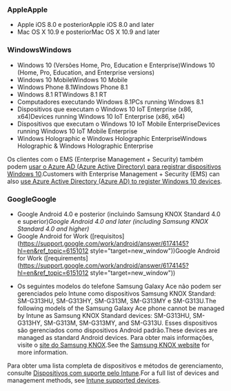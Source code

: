 

### <span data-ttu-id="b81e7-101">Apple</span><span class="sxs-lookup"><span data-stu-id="b81e7-101">Apple</span></span>
<a id="apple" class="xliff"></a>
  - <span data-ttu-id="b81e7-102">Apple iOS 8.0 e posterior</span><span class="sxs-lookup"><span data-stu-id="b81e7-102">Apple iOS 8.0 and later</span></span>
  - <span data-ttu-id="b81e7-103">Mac OS X 10.9 e posterior</span><span class="sxs-lookup"><span data-stu-id="b81e7-103">Mac OS X 10.9 and later</span></span>

### <span data-ttu-id="b81e7-104">Windows</span><span class="sxs-lookup"><span data-stu-id="b81e7-104">Windows</span></span>
<a id="windows" class="xliff"></a>
  - <span data-ttu-id="b81e7-105">Windows 10 (Versões Home, Pro, Education e Enterprise)</span><span class="sxs-lookup"><span data-stu-id="b81e7-105">Windows 10 (Home, Pro, Education, and Enterprise versions)</span></span>
  - <span data-ttu-id="b81e7-106">Windows 10 Mobile</span><span class="sxs-lookup"><span data-stu-id="b81e7-106">Windows 10 Mobile</span></span>
  - <span data-ttu-id="b81e7-107">Windows Phone 8.1</span><span class="sxs-lookup"><span data-stu-id="b81e7-107">Windows Phone 8.1</span></span>
  - <span data-ttu-id="b81e7-108">Windows 8.1 RT</span><span class="sxs-lookup"><span data-stu-id="b81e7-108">Windows 8.1 RT</span></span>
  - <span data-ttu-id="b81e7-109">Computadores executando Windows 8.1</span><span class="sxs-lookup"><span data-stu-id="b81e7-109">PCs running Windows 8.1</span></span>
  - <span data-ttu-id="b81e7-110">Dispositivos que executam o Windows 10 IoT Enterprise (x86, x64)</span><span class="sxs-lookup"><span data-stu-id="b81e7-110">Devices running Windows 10 IoT Enterprise (x86, x64)</span></span>
  - <span data-ttu-id="b81e7-111">Dispositivos que executam o Windows 10 IoT Mobile Enterprise</span><span class="sxs-lookup"><span data-stu-id="b81e7-111">Devices running Windows 10 IoT Mobile Enterprise</span></span>
  - <span data-ttu-id="b81e7-112">Windows Holographic e Windows Holographic Enterprise</span><span class="sxs-lookup"><span data-stu-id="b81e7-112">Windows Holographic & Windows Holographic Enterprise</span></span>

  <span data-ttu-id="b81e7-113">Os clientes com o EMS (Enterprise Management + Security) também podem [usar o Azure AD (Azure Active Directory) para registrar dispositivos Windows 10](/intune-classic/deploy-use/set-up-windows-device-management-with-microsoft-intune#azure-active-directory-enrollment).</span><span class="sxs-lookup"><span data-stu-id="b81e7-113">Customers with Enterprise Management + Security  (EMS) can also [use Azure Active Directory (Azure AD) to register Windows 10 devices](/intune-classic/deploy-use/set-up-windows-device-management-with-microsoft-intune#azure-active-directory-enrollment).</span></span>

### <span data-ttu-id="b81e7-114">Google</span><span class="sxs-lookup"><span data-stu-id="b81e7-114">Google</span></span>
<a id="google" class="xliff"></a>
- <span data-ttu-id="b81e7-115">Google Android 4.0 e posterior (incluindo Samsung KNOX Standard 4.0 e superior)*</span><span class="sxs-lookup"><span data-stu-id="b81e7-115">Google Android 4.0 and later (including Samsung KNOX Standard 4.0 and higher)*</span></span>
- <span data-ttu-id="b81e7-116">Google Android for Work ([requisitos](https://support.google.com/work/android/answer/6174145?hl=en&ref_topic=6151012 style="target=new_window"))</span><span class="sxs-lookup"><span data-stu-id="b81e7-116">Google Android for Work ([requirements](https://support.google.com/work/android/answer/6174145?hl=en&ref_topic=6151012 style="target=new_window"))</span></span>

* <span data-ttu-id="b81e7-117">Os seguintes modelos do telefone Samsung Galaxy Ace não podem ser gerenciados pelo Intune como dispositivos Samsung KNOX Standard: SM-G313HU, SM-G313HY, SM-G313M, SM-G313MY e SM-G313U.</span><span class="sxs-lookup"><span data-stu-id="b81e7-117">The following models of the Samsung Galaxy Ace phone cannot be managed by Intune as Samsung KNOX Standard devices: SM-G313HU, SM-G313HY, SM-G313M, SM-G313MY, and SM-G313U.</span></span> <span data-ttu-id="b81e7-118">Esses dispositivos são gerenciados como dispositivos Android padrão.</span><span class="sxs-lookup"><span data-stu-id="b81e7-118">These devices are managed as standard Android devices.</span></span> <span data-ttu-id="b81e7-119">Para obter mais informações, visite o [site do Samsung KNOX](https://www.samsungknox.com/en).</span><span class="sxs-lookup"><span data-stu-id="b81e7-119">See the [Samsung KNOX website](https://www.samsungknox.com/en) for more information.</span></span>

<span data-ttu-id="b81e7-120">Para obter uma lista completa de dispositivos e métodos de gerenciamento, consulte [Dispositivos com suporte pelo Intune](/intune/supported-devices-browsers#intune-supported-devices).</span><span class="sxs-lookup"><span data-stu-id="b81e7-120">For a full list of devices and management methods, see [Intune supported devices](/intune/supported-devices-browsers#intune-supported-devices).</span></span>

